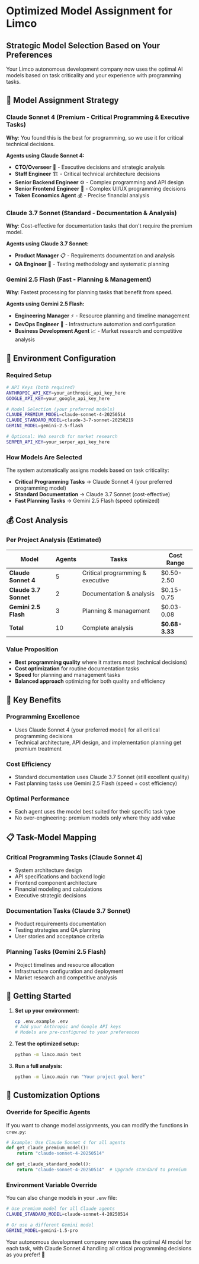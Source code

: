 # Optimized Model Assignment for Limco

## Strategic Model Selection Based on Your Preferences

Your Limco autonomous development company now uses the optimal AI models based on task criticality and your experience with programming tasks.

## 🎯 Model Assignment Strategy

### **Claude Sonnet 4** (Premium - Critical Programming & Executive Tasks)
**Why**: You found this is the best for programming, so we use it for critical technical decisions.

**Agents using Claude Sonnet 4:**
- **CTO/Overseer** 🎯 - Executive decisions and strategic analysis
- **Staff Engineer** 🏗️ - Critical technical architecture decisions
- **Senior Backend Engineer** ⚙️ - Complex programming and API design
- **Senior Frontend Engineer** 🎨 - Complex UI/UX programming decisions
- **Token Economics Agent** 💰 - Precise financial analysis

### **Claude 3.7 Sonnet** (Standard - Documentation & Analysis)
**Why**: Cost-effective for documentation tasks that don't require the premium model.

**Agents using Claude 3.7 Sonnet:**
- **Product Manager** 📋 - Requirements documentation and analysis
- **QA Engineer** 🧪 - Testing methodology and systematic planning

### **Gemini 2.5 Flash** (Fast - Planning & Management)
**Why**: Fastest processing for planning tasks that benefit from speed.

**Agents using Gemini 2.5 Flash:**
- **Engineering Manager** ⚡ - Resource planning and timeline management
- **DevOps Engineer** 🚀 - Infrastructure automation and configuration
- **Business Development Agent** 📈 - Market research and competitive analysis

## 🔧 Environment Configuration

### **Required Setup**
```bash
# API Keys (both required)
ANTHROPIC_API_KEY=your_anthropic_api_key_here
GOOGLE_API_KEY=your_google_api_key_here

# Model Selection (your preferred models)
CLAUDE_PREMIUM_MODEL=claude-sonnet-4-20250514
CLAUDE_STANDARD_MODEL=claude-3-7-sonnet-20250219
GEMINI_MODEL=gemini-2.5-flash

# Optional: Web search for market research
SERPER_API_KEY=your_serper_api_key_here
```

### **How Models Are Selected**
The system automatically assigns models based on task criticality:
- **Critical Programming Tasks** → Claude Sonnet 4 (your preferred programming model)
- **Standard Documentation** → Claude 3.7 Sonnet (cost-effective)
- **Fast Planning Tasks** → Gemini 2.5 Flash (speed optimized)

## 💰 Cost Analysis

### **Per Project Analysis (Estimated)**
| Model | Agents | Tasks | Cost Range |
|-------|--------|-------|------------|
| **Claude Sonnet 4** | 5 | Critical programming & executive | $0.50-2.50 |
| **Claude 3.7 Sonnet** | 2 | Documentation & analysis | $0.15-0.75 |
| **Gemini 2.5 Flash** | 3 | Planning & management | $0.03-0.08 |
| **Total** | 10 | Complete analysis | **$0.68-3.33** |

### **Value Proposition**
- **Best programming quality** where it matters most (technical decisions)
- **Cost optimization** for routine documentation tasks
- **Speed** for planning and management tasks
- **Balanced approach** optimizing for both quality and efficiency

## 🚀 Key Benefits

### **Programming Excellence**
- Uses Claude Sonnet 4 (your preferred model) for all critical programming decisions
- Technical architecture, API design, and implementation planning get premium treatment

### **Cost Efficiency**
- Standard documentation uses Claude 3.7 Sonnet (still excellent quality)
- Fast planning tasks use Gemini 2.5 Flash (speed + cost efficiency)

### **Optimal Performance**
- Each agent uses the model best suited for their specific task type
- No over-engineering: premium models only where they add value

## 📋 Task-Model Mapping

### **Critical Programming Tasks** (Claude Sonnet 4)
- System architecture design
- API specifications and backend logic
- Frontend component architecture
- Financial modeling and calculations
- Executive strategic decisions

### **Documentation Tasks** (Claude 3.7 Sonnet)
- Product requirements documentation
- Testing strategies and QA planning
- User stories and acceptance criteria

### **Planning Tasks** (Gemini 2.5 Flash)
- Project timelines and resource allocation
- Infrastructure configuration and deployment
- Market research and competitive analysis

## 🎯 Getting Started

1. **Set up your environment:**
   ```bash
   cp .env.example .env
   # Add your Anthropic and Google API keys
   # Models are pre-configured to your preferences
   ```

2. **Test the optimized setup:**
   ```bash
   python -m limco.main test
   ```

3. **Run a full analysis:**
   ```bash
   python -m limco.main run "Your project goal here"
   ```

## 🔄 Customization Options

### **Override for Specific Agents**
If you want to change model assignments, you can modify the functions in `crew.py`:
```python
# Example: Use Claude Sonnet 4 for all agents
def get_claude_premium_model():
    return "claude-sonnet-4-20250514"

def get_claude_standard_model():
    return "claude-sonnet-4-20250514"  # Upgrade standard to premium
```

### **Environment Variable Override**
You can also change models in your `.env` file:
```bash
# Use premium model for all Claude agents
CLAUDE_STANDARD_MODEL=claude-sonnet-4-20250514

# Or use a different Gemini model
GEMINI_MODEL=gemini-1.5-pro
```

Your autonomous development company now uses the optimal AI model for each task, with Claude Sonnet 4 handling all critical programming decisions as you prefer! 🎉
